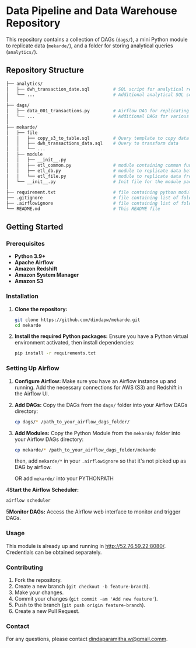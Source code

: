 # Data Pipeline and Data Warehouse Repository

This repository contains a collection of DAGs (`dags/`), 
a mini Python module to replicate data (`mekarde/`), 
and a folder for storing analytical queries (`analytics/`).

## Repository Structure

```bash
├── analytics/
│   ├── dwh_transaction_date.sql         # SQL script for analytical related to transaction date
│   └── ...                              # Additional analytical SQL scripts
│
├── dags/
│   ├── data_001_transactions.py         # Airflow DAG for replicating transactions related data
│   └── ...                              # Additional DAGs for various data processes
│
├── mekarde/
│   ├── file
│   │   ├── copy_s3_to_table.sql         # Query template to copy data from s3 to table
│   │   ├── dwh_transactions_data.sql    # Query to transform data
│   │   └── ...
│   ├── module                           
│   │   ├── __init__.py
│   │   ├── etl_common.py                # module containing common functions such as get_s3_client, get_redshift_connection, etc
│   │   ├── etl_db.py                    # module to replicate data between redshift tables (data transformation)
│   │   └── etl_file.py                  # module to replicate data from file to redshift table
│   └── __init__.py                      # Init file for the module package
│
├── requirement.txt                      # file containing python module to be installed
├── .gitignore                           # file containing list of folder / files to be ignored by git
├── .airflowignore                       # file containing list of folder / files to be ignored by airflow
└── README.md                            # This README file
```

## Getting Started

### Prerequisites

- **Python 3.9+**
- **Apache Airflow**
- **Amazon Redshift**
- **Amazon System Manager**
- **Amazon S3**

### Installation

1. **Clone the repository:**
   ```bash
   git clone https://github.com/dindapw/mekarde.git
   cd mekarde
   ```

2. **Install the required Python packages:**
   Ensure you have a Python virtual environment activated, then install dependencies:
   ```bash
   pip install -r requirements.txt
   ```

### Setting Up Airflow

1. **Configure Airflow:**
   Make sure you have an Airflow instance up and running. Add the necessary connections for AWS (S3) and Redshift in the Airflow UI.

2. **Add DAGs:**
   Copy the DAGs from the `dags/` folder into your Airflow DAGs directory:
   ```bash
   cp dags/* /path_to_your_airflow_dags_folder/
   ```
   
3. **Add Modules:**
   Copy the Python Module from the `mekarde/` folder into your Airflow DAGs directory:
   ```bash
   cp mekarde/* /path_to_your_airflow_dags_folder/mekarde
   ```
   then, add `mekarde/*` in your `.airflowignore` so that it's not picked up as DAG by airflow.

   OR add `mekarde/` into your PYTHONPATH

4**Start the Airflow Scheduler:**
   ```bash
   airflow scheduler
   ```

5**Monitor DAGs:**
   Access the Airflow web interface to monitor and trigger DAGs.

### Usage

This module is already up and running in http://52.76.59.22:8080/.
Credentials can be obtained separately.

### Contributing

1. Fork the repository.
2. Create a new branch (`git checkout -b feature-branch`).
3. Make your changes.
4. Commit your changes (`git commit -am 'Add new feature'`).
5. Push to the branch (`git push origin feature-branch`).
6. Create a new Pull Request.

### Contact

For any questions, please contact [dindaparamitha.w@gmail.comm](mailto:dindaparamitha.w@gmail.comm).
```
